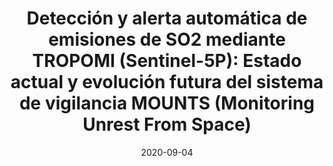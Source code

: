 ---
type: invited webinar
highlight: True
authors: ['Sébastien Valade']
title: "Detección y alerta automática de emisiones de SO2 mediante TROPOMI (Sentinel-5P): Estado actual y evolución futura del sistema de vigilancia MOUNTS (Monitoring Unrest From Space)"
event: seminar for IG-EPN (Instituto Geofísico de la Escuela Politécnica Nacional) + SGC (Colombia) + IGP/INGEMMET (Péru)
event_url: https://docs.google.com/forms/d/e/1FAIpQLScpGNF1Dn37PjnuBeKZEbVZIq7-UPL30xPwcwCYI7wTy-c3Mw/viewform?vc=0&c=0&w=1&flr=0
location: False
address:
  city: online
  country: Colombia/Ecuador/Péru
date: 2020-09-04
all_day: False
---